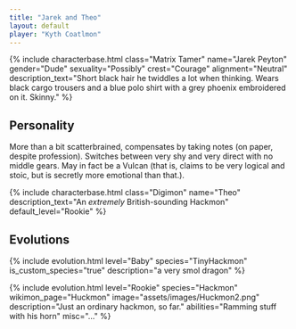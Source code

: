 ```yaml
---
title: "Jarek and Theo"
layout: default
player: "Kyth Coatlmon"
---
```

{% include characterbase.html
    class="Matrix Tamer"
    name="Jarek Peyton"
    gender="Dude"
    sexuality="Possibly"
    crest="Courage"
    alignment="Neutral"
    description_text="Short black hair he twiddles a lot when thinking. Wears black cargo trousers and a blue polo shirt with a grey phoenix embroidered on it. Skinny."
%}

## Personality 
More than a bit scatterbrained, compensates by taking notes (on paper, despite profession). Switches between very shy and very direct with no middle gears. May in fact be a Vulcan (that is, claims to be very logical and stoic, but is secretly more emotional than that.).

{% include characterbase.html
    class="Digimon"
    name="Theo"
    description_text="An *extremely* British-sounding Hackmon"
    default_level="Rookie"
%}

## Evolutions

{% include evolution.html
    level="Baby"
    species="TinyHackmon"
    is_custom_species="true"
    description="a very smol dragon"
%}

{% include evolution.html
    level="Rookie"
    species="Hackmon"
    wikimon_page="Huckmon"
    image="assets/images/Huckmon2.png"
    description="Just an ordinary hackmon, so far."
    abilities="Ramming stuff with his horn"
    misc="..."
%}